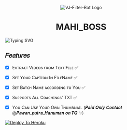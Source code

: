 <p align="center">
  <img src="https://graph.org/file/9c1abcc5a8b3b69722393.jpg" alt="VJ-Filter-Bot Logo">
</p>
<h1 align="center">
  MAHI_BOSS
</h1>

![Typing SVG](https://readme-typing-svg.herokuapp.com/?lines=𝑊𝑒𝑙𝑐𝑜𝑚𝑒+𝑇𝑜+𝑴𝑨𝑯𝑰+𝑩𝒐𝒕𝒛+𝒔𝒕𝒐𝒓𝒆;𝐴+𝑠𝑖𝑚𝑝𝑙𝑒+𝑎𝑛𝑑+𝑝𝑜𝑤𝑒𝑟𝑓𝑢𝑙+𝐵𝑜𝑡!;𝑻𝒙𝒕+𝒕𝒐+𝒗𝒊𝒅𝒆𝒐+𝒖𝒑𝒍𝒐𝒂𝒅𝒆𝒓+𝒃𝒐𝒕!)
</p>

## 𝐹𝑒𝑎𝑡𝑢𝑟𝑒𝑠
 
- [x] Exᴛʀᴀᴄᴛ Vɪᴅᴇᴏs ғʀᴏᴍ Tᴇxᴛ Fɪʟᴇ ✅
- [x] Sᴇᴛ Yᴏᴜʀ Cᴀᴘᴛɪᴏɴ Iɴ FɪʟᴇNᴀᴍᴇ ✅
- [x] Sᴇᴛ Bᴀᴛᴄʜ Nᴀᴍᴇ ᴀᴄᴄᴏʀᴅɪɴɢ ᴛᴏ Yᴏᴜ ✅
- [x] Sᴜᴘᴘᴏʀᴛs Aʟʟ Cᴏᴀᴄʜɪɴɢs' TXT ✅
- [x] Yᴏᴜ Cᴀɴ Usᴇ Yᴏᴜʀ Oᴡɴ Tʜᴜᴍʙɴᴀɪʟ (𝑷𝒂𝒊𝒅 𝑶𝒏𝒍𝒚 𝑪𝒐𝒏𝒕𝒂𝒄𝒕 @𝑷𝒂𝒘𝒂𝒏_𝒑𝒖𝒕𝒓𝒂_𝑯𝒂𝒏𝒖𝒎𝒂𝒏 𝒐𝒏 𝑻𝑮 ✨)



[![Deploy To Heroku](https://www.herokucdn.com/deploy/button.svg)](https://heroku.com/deploy?template=https://github.com/mrMahiji//txt_to_video_uploader)
